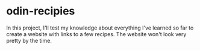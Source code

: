 # odin-recipies

In this project, I'll test my knowledge about everything I've learned so far
to create a website with links to a few recipes. The website won't look very
pretty by the time.
